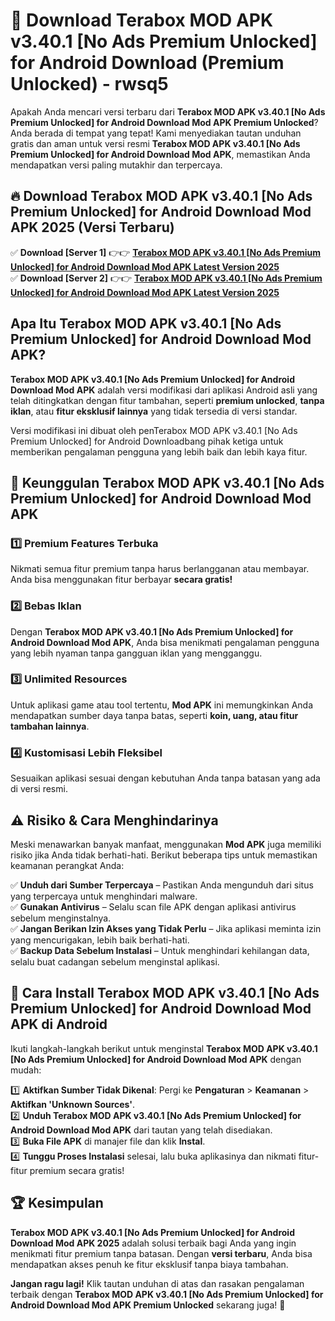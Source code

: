 # 🎯 Download Terabox MOD APK v3.40.1 [No Ads Premium Unlocked] for Android Download (Premium Unlocked) -  rwsq5

Apakah Anda mencari versi terbaru dari **Terabox MOD APK v3.40.1 [No Ads Premium Unlocked] for Android Download Mod APK Premium Unlocked**? Anda berada di tempat yang tepat! Kami menyediakan tautan unduhan gratis dan aman untuk versi resmi **Terabox MOD APK v3.40.1 [No Ads Premium Unlocked] for Android Download Mod APK**, memastikan Anda mendapatkan versi paling mutakhir dan terpercaya.

## 🔥 Download Terabox MOD APK v3.40.1 [No Ads Premium Unlocked] for Android Download Mod APK 2025 (Versi Terbaru)

✅ **Download [Server 1]** 👉👉 [**Terabox MOD APK v3.40.1 [No Ads Premium Unlocked] for Android Download Mod APK Latest Version 2025**](https://momento.my/?title=Terabox_MOD_APK_v3.40.1_[No_Ads_Premium_Unlocked]_for_Android_Download)  
✅ **Download [Server 2]** 👉👉 [**Terabox MOD APK v3.40.1 [No Ads Premium Unlocked] for Android Download Mod APK Latest Version 2025**](https://momento.my/?title=Terabox_MOD_APK_v3.40.1_[No_Ads_Premium_Unlocked]_for_Android_Download)  

## Apa Itu Terabox MOD APK v3.40.1 [No Ads Premium Unlocked] for Android Download Mod APK?

**Terabox MOD APK v3.40.1 [No Ads Premium Unlocked] for Android Download Mod APK** adalah versi modifikasi dari aplikasi Android asli yang telah ditingkatkan dengan fitur tambahan, seperti **premium unlocked**, **tanpa iklan**, atau **fitur eksklusif lainnya** yang tidak tersedia di versi standar.

Versi modifikasi ini dibuat oleh penTerabox MOD APK v3.40.1 [No Ads Premium Unlocked] for Android Downloadbang pihak ketiga untuk memberikan pengalaman pengguna yang lebih baik dan lebih kaya fitur.

## 🎯 Keunggulan Terabox MOD APK v3.40.1 [No Ads Premium Unlocked] for Android Download Mod APK

### 1️⃣ Premium Features Terbuka
Nikmati semua fitur premium tanpa harus berlangganan atau membayar. Anda bisa menggunakan fitur berbayar **secara gratis!**

### 2️⃣ Bebas Iklan
Dengan **Terabox MOD APK v3.40.1 [No Ads Premium Unlocked] for Android Download Mod APK**, Anda bisa menikmati pengalaman pengguna yang lebih nyaman tanpa gangguan iklan yang mengganggu.

### 3️⃣ Unlimited Resources
Untuk aplikasi game atau tool tertentu, **Mod APK** ini memungkinkan Anda mendapatkan sumber daya tanpa batas, seperti **koin, uang, atau fitur tambahan lainnya**.

### 4️⃣ Kustomisasi Lebih Fleksibel
Sesuaikan aplikasi sesuai dengan kebutuhan Anda tanpa batasan yang ada di versi resmi.

## ⚠️ Risiko & Cara Menghindarinya

Meski menawarkan banyak manfaat, menggunakan **Mod APK** juga memiliki risiko jika Anda tidak berhati-hati. Berikut beberapa tips untuk memastikan keamanan perangkat Anda:

✅ **Unduh dari Sumber Terpercaya** – Pastikan Anda mengunduh dari situs yang terpercaya untuk menghindari malware.  
✅ **Gunakan Antivirus** – Selalu scan file APK dengan aplikasi antivirus sebelum menginstalnya.  
✅ **Jangan Berikan Izin Akses yang Tidak Perlu** – Jika aplikasi meminta izin yang mencurigakan, lebih baik berhati-hati.  
✅ **Backup Data Sebelum Instalasi** – Untuk menghindari kehilangan data, selalu buat cadangan sebelum menginstal aplikasi.

## 📌 Cara Install Terabox MOD APK v3.40.1 [No Ads Premium Unlocked] for Android Download Mod APK di Android

Ikuti langkah-langkah berikut untuk menginstal **Terabox MOD APK v3.40.1 [No Ads Premium Unlocked] for Android Download Mod APK** dengan mudah:

1️⃣ **Aktifkan Sumber Tidak Dikenal**: Pergi ke **Pengaturan** > **Keamanan** > **Aktifkan 'Unknown Sources'**.  
2️⃣ **Unduh Terabox MOD APK v3.40.1 [No Ads Premium Unlocked] for Android Download Mod APK** dari tautan yang telah disediakan.  
3️⃣ **Buka File APK** di manajer file dan klik **Instal**.  
4️⃣ **Tunggu Proses Instalasi** selesai, lalu buka aplikasinya dan nikmati fitur-fitur premium secara gratis!

## 🏆 Kesimpulan

**Terabox MOD APK v3.40.1 [No Ads Premium Unlocked] for Android Download Mod APK 2025** adalah solusi terbaik bagi Anda yang ingin menikmati fitur premium tanpa batasan. Dengan **versi terbaru**, Anda bisa mendapatkan akses penuh ke fitur eksklusif tanpa biaya tambahan.

**Jangan ragu lagi!** Klik tautan unduhan di atas dan rasakan pengalaman terbaik dengan **Terabox MOD APK v3.40.1 [No Ads Premium Unlocked] for Android Download Mod APK Premium Unlocked** sekarang juga! 🚀
